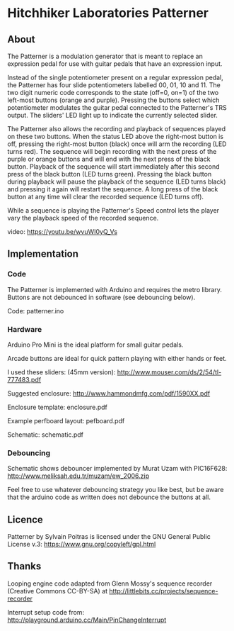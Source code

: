# Hitchhiker Laboratories Patterner
## About
The Patterner is a modulation generator that is meant to replace an expression pedal for use with guitar pedals that have an expression input.

Instead of the single potentiometer present on a regular expression pedal, the Patterner has four slide potentiometers labelled 00, 01, 10 and 11. The two digit numeric code corresponds to the state (off=0, on=1) of the two left-most buttons (orange and purple). Pressing the buttons select which potentiometer modulates the guitar pedal connected to the Patterner's TRS output. The sliders' LED light up to indicate the currently selected slider.

The Patterner also allows the recording and playback of sequences played on these two buttons. When the status LED above the right-most button is off, pressing the right-most button (black) once will arm the recording (LED turns red). The sequence will begin recording with the next press of the purple or orange buttons and will end with the next press of the black button. Playback of the sequence will start immediately after this second press of the black button (LED turns green). Pressing the black button during playback will pause the playback of the sequence (LED turns black) and pressing it again will restart the sequence. A long press of the black button at any time will clear the recorded sequence (LED turns off).

While a sequence is playing the Patterner's Speed control lets the player vary the playback speed of the recorded sequence.

video: https://youtu.be/wvuWI0yQ_Vs

## Implementation
### Code
The Patterner is implemented with Arduino and requires the metro library. Buttons are not debounced in software (see debouncing below).

Code: patterner.ino

### Hardware
Arduino Pro Mini is the ideal platform for small guitar pedals.

Arcade buttons are ideal for quick pattern playing with either hands or feet.

I used these sliders: (45mm version): http://www.mouser.com/ds/2/54/tl-777483.pdf

Suggested enclosure: http://www.hammondmfg.com/pdf/1590XX.pdf

Enclosure template: enclosure.pdf

Example perfboard layout: pefboard.pdf

Schematic: schematic.pdf

### Debouncing
Schematic shows debouncer implemented by Murat Uzam with PIC16F628: http://www.meliksah.edu.tr/muzam/ew_2006.zip

Feel free to use whatever debouncing strategy you like best, but be aware that the arduino code as written does not debounce the buttons at all.

## Licence
Patterner by Sylvain Poitras is licensed under the GNU General Public License v.3: https://www.gnu.org/copyleft/gpl.html

## Thanks
Looping engine code adapted from Glenn Mossy's sequence recorder (Creative Commons CC-BY-SA) at http://littlebits.cc/projects/sequence-recorder

Interrupt setup code from: http://playground.arduino.cc/Main/PinChangeInterrupt
